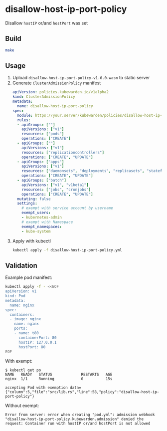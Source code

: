 # disallow-host-ip-port-policy

Disallow `hostIP` or/and `hostPort` was set

## Build

```bash
make
```

## Usage

1. Upload `disallow-host-ip-port-policy-v1.0.0.wasm` to static server
2. Generate `ClusterAdmissionPolicy` manifest
    ```yaml
    apiVersion: policies.kubewarden.io/v1alpha2
    kind: ClusterAdmissionPolicy
    metadata:
      name: disallow-host-ip-port-policy
    spec:
      module: https://your.server/kubewarden/policies/disallow-host-ip-port-policy-v1.0.0.wasm
      rules:
      - apiGroups: [""]
        apiVersions: ["v1"]
        resources: ["pods"]
        operations: ["CREATE"]
      - apiGroups: [""]
        apiVersions: ["v1"]
        resources: ["replicationcontrollers"]
        operations: ["CREATE", "UPDATE"]
      - apiGroups: ["apps"]
        apiVersions: ["v1"]
        resources: ["daemonsets", "deployments", "replicasets", "statefulsets"]
        operations: ["CREATE", "UPDATE"]
      - apiGroups: ["batch"]
        apiVersions: ["v1", "v1beta1"]
        resources: ["jobs", "cronjobs"]
        operations: ["CREATE", "UPDATE"]
      mutating: false
      settings:
        # exempt with service account by username
        exempt_users:
        - kubernetes-admin
        # exempt with Namespace
        exempt_namespaces:
        - kube-system
    ```
3. Apply with kubectl
   ```bash 
   kubectl apply -f disallow-host-ip-port-policy.yml
   ```

## Validation

Example pod manifest:

```bash
kubectl apply -f - <<EOF
apiVersion: v1
kind: Pod
metadata:
  name: nginx
spec:
  containers:
  - image: nginx
    name: nginx
    ports:
    - name: t80
      containerPort: 80
      hostIP: 127.0.0.1
      hostPort: 80
EOF
```

With exempt:

```
$ kubectl get po
NAME   READY   STATUS             RESTARTS   AGE
nginx  1/1     Running            0          15s
```

```
accepting Pod with exemption data={"column":5,"file":"src/lib.rs","line":58,"policy":"disallow-host-ip-port-policy"}
```

Without exempt:

```
Error from server: error when creating "pod.yml": admission webhook "disallow-host-ip-port-policy.kubewarden.admission" denied the request: Container run with hostIP or/and hostPort is not allowed
```
